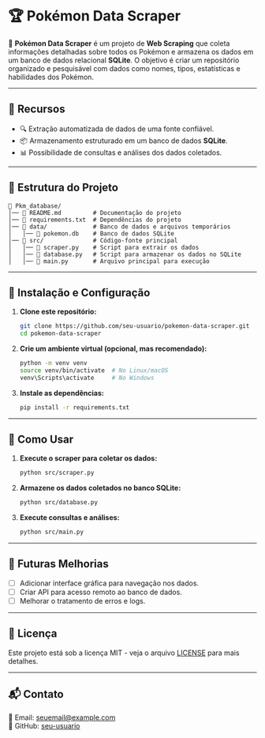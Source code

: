 # 🏆 Pokémon Data Scraper

🚀 **Pokémon Data Scraper** é um projeto de **Web Scraping** que coleta informações detalhadas sobre todos os Pokémon e armazena os dados em um banco de dados relacional **SQLite**. O objetivo é criar um repositório organizado e pesquisável com dados como nomes, tipos, estatísticas e habilidades dos Pokémon.

---

## 📌 **Recursos**
- 🔍 Extração automatizada de dados de uma fonte confiável.
- 📦 Armazenamento estruturado em um banco de dados **SQLite**.
- 📊 Possibilidade de consultas e análises dos dados coletados.

---

## 📁 **Estrutura do Projeto**
```
📂 Pkm_database/
│── 📄 README.md         # Documentação do projeto
│── 📄 requirements.txt  # Dependências do projeto
│── 📂 data/             # Banco de dados e arquivos temporários
│   │── 📄 pokemon.db    # Banco de dados SQLite
│── 📂 src/              # Código-fonte principal
│   │── 📄 scraper.py    # Script para extrair os dados
│   │── 📄 database.py   # Script para armazenar os dados no SQLite
│   │── 📄 main.py       # Arquivo principal para execução
```

---

## 🔧 **Instalação e Configuração**
1. **Clone este repositório:**
   ```bash
   git clone https://github.com/seu-usuario/pokemon-data-scraper.git
   cd pokemon-data-scraper
   ```

2. **Crie um ambiente virtual (opcional, mas recomendado):**
   ```bash
   python -m venv venv
   source venv/bin/activate  # No Linux/macOS
   venv\Scripts\activate     # No Windows
   ```

3. **Instale as dependências:**
   ```bash
   pip install -r requirements.txt
   ```

---

## 🚀 **Como Usar**
1. **Execute o scraper para coletar os dados:**
   ```bash
   python src/scraper.py
   ```
2. **Armazene os dados coletados no banco SQLite:**
   ```bash
   python src/database.py
   ```
3. **Execute consultas e análises:**
   ```bash
   python src/main.py
   ```

---

## 📌 **Futuras Melhorias**
- [ ] Adicionar interface gráfica para navegação nos dados.
- [ ] Criar API para acesso remoto ao banco de dados.
- [ ] Melhorar o tratamento de erros e logs.

---

## 📄 **Licença**
Este projeto está sob a licença MIT - veja o arquivo [LICENSE](LICENSE) para mais detalhes.

---

## 📬 **Contato**
📧 Email: [seuemail@example.com](mailto:seuemail@example.com)  
🐙 GitHub: [seu-usuario](https://github.com/seu-usuario)
